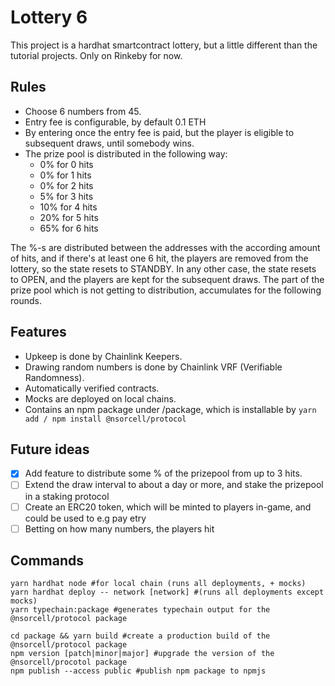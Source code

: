 # Lottery 6

This project is a hardhat smartcontract lottery, but a little different than the tutorial projects. Only on Rinkeby for now.

## Rules
- Choose 6 numbers from 45.
- Entry fee is configurable, by default 0.1 ETH
- By entering once the entry fee is paid, but the player is eligible to subsequent draws, until somebody wins.
- The prize pool is distributed in the following way:
  - 0% for 0 hits
  - 0% for 1 hits
  - 0% for 2 hits
  - 5% for 3 hits
  - 10% for 4 hits
  - 20% for 5 hits
  - 65% for 6 hits
  
The %-s are distributed between the addresses with the according amount of hits, and if there's at least one 6 hit, the players are removed from the lottery, so the state resets to STANDBY. In any other case, the state resets to OPEN, and the players are kept for the subsequent draws. The part of the prize pool which is not getting to distribution, accumulates for the following rounds.

## Features 
- Upkeep is done by Chainlink Keepers.
- Drawing random numbers is done by Chainlink VRF (Verifiable Randomness).
- Automatically verified contracts.
- Mocks are deployed on local chains.
- Contains an npm package under /package, which is installable by `yarn add / npm install @nsorcell/protocol`

## Future ideas
- [x] Add feature to distribute some % of the prizepool from up to 3 hits.
- [ ] Extend the draw interval to about a day or more, and stake the prizepool in a staking protocol
- [ ] Create an ERC20 token, which will be minted to players in-game, and could be used to e.g pay etry
- [ ] Betting on how many numbers, the players hit

## Commands

```shell
yarn hardhat node #for local chain (runs all deployments, + mocks)
yarn hardhat deploy -- network [network] #(runs all deployments except mocks)
yarn typechain:package #generates typechain output for the @nsorcell/protocol package

cd package && yarn build #create a production build of the @nsorcell/protocol package
npm version [patch|minor|major] #upgrade the version of the @nsorcell/procotol package
npm publish --access public #publish npm package to npmjs
```
